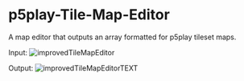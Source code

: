 # p5play-Tile-Map-Editor
A map editor that outputs an array formatted for p5play tileset maps.

Input:
![improvedTileMapEditor](https://github.com/Tezumie/p5play-Tile-Map-Editor/assets/102488626/12708c9f-07ee-4ed8-98c5-076010770a7f)


Output:
![improvedTileMapEditorTEXT](https://github.com/Tezumie/p5play-Tile-Map-Editor/assets/102488626/e35527ca-fa60-4a6a-adf2-a21f6af5769c)
